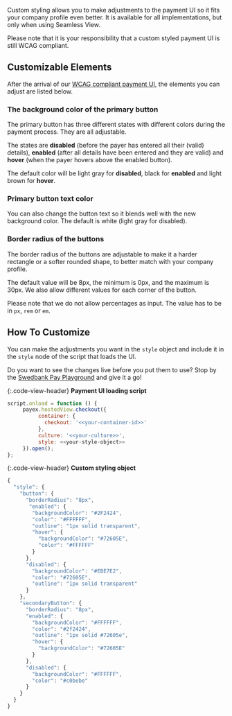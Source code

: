 Custom styling allows you to make adjustments to the payment UI so it fits your
company profile even better. It is available for all implementations, but only
when using Seamless View.

Please note that it is your responsibility that a custom styled payment UI is
still WCAG compliant.

## Customizable Elements

After the arrival of our [WCAG compliant payment UI][wcag-presentation], the
elements you can adjust are listed below.

### The background color of the primary button

The primary button has three different states with different colors during the
payment process. They are all adjustable.

The states are **disabled** (before the payer has entered all their (valid)
details), **enabled** (after all details have been entered and they are valid)
and **hover** (when the payer hovers above the enabled button).

The default color will be light gray for **disabled**, black for **enabled** and
light brown for **hover**.

### Primary button text color

You can also change the button text so it blends well with the new background
color. The default is white (light gray for disabled).

### Border radius of the buttons

The border radius of the buttons are adjustable to make it a harder rectangle or
a softer rounded shape, to better match with your company profile.

The default value will be 8px, the minimum is 0px, and the maximum is 30px. We
also allow different values for each corner of the button.

Please note that we do not allow percentages as input. The value has to be in
`px`, `rem` or `em`.

## How To Customize

You can make the adjustments you want in the `style` object and include it in
the `style` node of the script that loads the UI.

Do you want to see the changes live before you put them to use? Stop by the
[Swedbank Pay Playground][playground] and give it a go!

{:.code-view-header}
**Payment UI loading script**

```javascript
script.onload = function () {
     payex.hostedView.checkout({
          container: {
            checkout: '<<your-container-id>>'
          },
          culture: '<<your-culture>>',
          style: <<your-style-object>>
     }).open();
};
```

{:.code-view-header}
**Custom styling object**

```javascript
{
  "style": {
    "button": {
      "borderRadius": "8px",
       "enabled": {
        "backgroundColor": "#2F2424",
        "color": "#FFFFFF",
        "outline": "1px solid transparent",
        "hover": {
          "backgroundColor": "#72605E",
          "color": "#FFFFFF"
        }
      },
      "disabled": {
        "backgroundColor": "#EBE7E2",
        "color": "#72605E",
        "outline": "1px solid transparent"
      }
    },
    "secondaryButton": {
      "borderRadius": "8px",
      "enabled": {
        "backgroundColor": "#FFFFFF",
        "color": "#2f2424",
        "outline": "1px solid #72605e",
        "hover": {
          "backgroundColor": "#72605E"
        }
      },
      "disabled": {
        "backgroundColor": "#FFFFFF",
        "color": "#c0bebe"
      }
    }
  }
}
```

[contact]: mailto:sales.swedbankpay@swedbank.se
[playground]: https://playground.externalintegration.swedbankpay.com
[wcag-presentation]: https://www.swedbankpay.com/information/wcag
